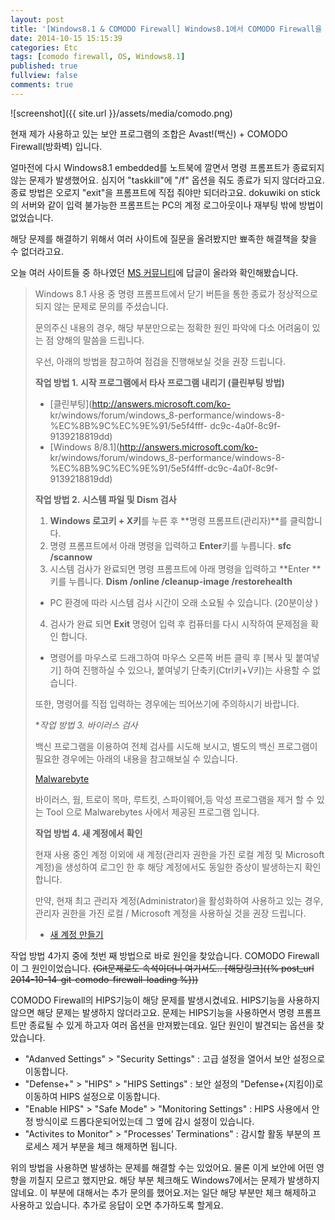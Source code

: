```yaml
---
layout: post
title: '[Windows8.1 & COMODO Firewall] Windows8.1에서 COMODO Firewall을 사용할 때, 프로세스 종료 문제'
date: 2014-10-15 15:15:39
categories: Etc
tags: [comodo firewall, OS, Windows8.1]
published: true
fullview: false
comments: true
---
```


![screenshot]({{ site.url }}/assets/media/comodo.png)

현재 제가 사용하고 있는 보안 프로그램의 조합은 Avast!(백신) + COMODO Firewall(방화벽) 입니다.

얼마전에 다시 Windows8.1 embedded를 노트북에 깔면서 명령 프롬프트가 종료되지 않는 문제가 발생했어요. 심지어 "taskkill"에 "/f" 옵션을 줘도 종료가 되지 않더라고요. 종료 방법은 오로지 "exit"을 프롬프트에 직접 줘야만 되더라고요. dokuwiki on stick의 서버와 같이 입력 불가능한 프롬프트는 PC의 계정 로그아웃이나 재부팅 밖에 방법이 없었습니다.

해당 문제를 해결하기 위해서 여러 사이트에 질문을 올려봤지만 뾰족한 해결책을 찾을 수 없더라고요.



오늘 여러 사이트들 중 하나였던 [MS 커뮤니티](http://answers.microsoft.com/ko-kr/windows/forum/windows8_1-performance/cmd%EC%B0%BD%EC%9D%98-x/bc45429b-7ddd-417d-a4e0-6f628d32837f)에 답글이 올라와 확인해봤습니다.

> Windows 8.1 사용 중 명령 프롬프트에서 닫기 버튼을 통한 종료가 정상적으로 되지 않는 문제로 문의를 주셨습니다.
>
> 문의주신 내용의 경우, 해당 부분만으로는 정확한 원인 파악에 다소 어려움이 있는 점 양해의 말씀을 드립니다.
>
> 우선, 아래의 방법을 참고하여 점검을 진행해보실 것을 권장 드립니다.
>
> **작업 방법 1. 시작 프로그램에서 타사 프로그램 내리기 (클린부팅 방법)**
>
> * [클린부팅](http://answers.microsoft.com/ko-
kr/windows/forum/windows_8-performance/windows-8-%EC%8B%9C%EC%9E%91/5e5f4fff-
dc9c-4a0f-8c9f-9139218819dd)
> * [Windows 8/8.1](http://answers.microsoft.com/ko-
kr/windows/forum/windows_8-performance/windows-8-%EC%8B%9C%EC%9E%91/5e5f4fff-dc9c-4a0f-8c9f-9139218819dd)
>
> **작업 방법 2. 시스템 파일 및 Dism 검사**
>
>   1. **Windows 로고키 + X키**를 누른 후 **명령 프롬프트(관리자)**를 클릭합니다.
>   2. 명령 프롬프트에서 아래 명령을 입력하고 **Enter**키를 누릅니다.
>   **sfc /scannow**
>   3. 시스템 검사가 완료되면 명령 프롬프트에 아래 명령을 입력하고 **Enter **키를 누릅니다.
>	**Dism /online /cleanup-image /restorehealth**
>	* PC 환경에 따라 시스템 검사 시간이 오래 소요될 수 있습니다. (20분이상 )
>   4. 검사가 완료 되면 **Exit** 명령어 입력 후 컴퓨터를 다시 시작하여 문제점을 확인 합니다.
>
>
> * 명령어를 마우스로 드래그하여 마우스 오른쪽 버튼 클릭 후 [복사 및 붙여넣기] 하여 진행하실 수 있으나, 붙여넣기 단축키(Ctrl키+V키)는 사용할 수 없습니다.
>
> 또한, 명령어를 직접 입력하는 경우에는 띄어쓰기에 주의하시기 바랍니다.
>
> **작업 방법 3. *바이러스 검사**
>
> 백신 프로그램을 이용하여 전체 검사를 시도해 보시고, 별도의 백신 프로그램이 필요한 경우에는 아래의 내용을 참고해보실 수 있습니다.
>
> [Malwarebyte](http://www.malwarebytes.org/mbam.php)
>
> 바이러스, 웜, 트로이 목마, 루트킷, 스파이웨어,등 악성 프로그램을 제거 할 수 있는 Tool 으로 Malwarebytes 사에서 제공된 프로그램 입니다.
>
> **작업 방법 4. 새 계정에서 확인**
>
> 현재 사용 중인 계정 이외에 새 계정(관리자 권한을 가진 로컬 계정 및 Microsoft 계정)을 생성하여 로그인 한 후 해당 계정에서도 동일한 증상이 발생하는지 확인합니다.
>
> 만약, 현재 최고 관리자 계정(Administrator)을 활성화하여 사용하고 있는 경우, 관리자 권한을 가진 로컬 / Microsoft 계정을 사용하실 것을 권장 드립니다.
>
> * [새 계정 만들기](http://windows.microsoft.com/ko-kr/windows/create-user-account#create-user-account=windows-8)


작업 방법 4가지 중에 첫번 째 방법으로 바로 원인을 찾았습니다. COMODO Firewall이 그 원인이었습니다. ~~(Git문제로도 속석이더니 여기서도.. [해당링크]({% post_url 2014-10-14-git-comodo-firewall-loading %}))~~

COMODO Firewall의 HIPS기능이 해당 문제를 발생시켰네요. HIPS기능을 사용하지 않으면 해당 문제는 발생하지 않더라고요. 문제는 HIPS기능을 사용하면서 명령 프롬프트만 종료될 수 있게 하고자 여러 옵션을 만져봤는데요. 일단 원인이 발견되는 옵션을 찾았습니다.

* "Adanved Settings" > "Security Settings" : 고급 설정을 열어서 보안 설정으로 이동합니다.
* "Defense+" > "HIPS" > "HIPS Settings" : 보안 설정의 "Defense+(지킴이)로 이동하여 HIPS 설정으로 이동합니다.
* "Enable HIPS" > "Safe Mode" > "Monitoring Settings" : HIPS 사용에서 안정 방식이로 드롭다운되어있는데 그 옆에 감시 설정이 있습니다.
* "Activites to Monitor" > "Processes' Terminations" : 감시할 활동 부분의 프로세스 제거 부분을 체크 해제하면 됩니다.

위의 방법을 사용하면 발생하는 문제를 해결할 수는 있었어요. 물론 이게 보안에 어떤 영향을 끼칠지 모르고 했지만요. 해당 부분 체크해도 Windows7에서는 문제가 발생하지 않네요. 이 부분에 대해서는 추가 문의를 했어요.저는 일단 해당 부분만 체크 해제하고 사용하고 있습니다. 추가로 응답이 오면 추가하도록 할게요.
